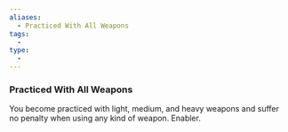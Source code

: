 ```yaml
---
aliases:
  - Practiced With All Weapons
tags:
  - 
type:
  - 
---
```

### Practiced With All Weapons

You become practiced with light, medium, and heavy weapons and suffer no penalty when using any kind of weapon. Enabler.